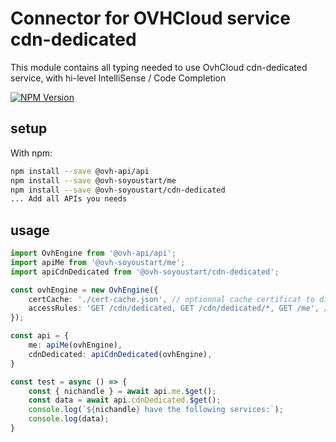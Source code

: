 # Connector for OVHCloud service cdn-dedicated

This module contains all typing needed to use OvhCloud cdn-dedicated service, with hi-level IntelliSense / Code Completion

[![NPM Version](https://img.shields.io/npm/v/@ovh-soyoustart/cdn-dedicated.svg?style=flat)](https://www.npmjs.org/package/@ovh-soyoustart/cdn-dedicated)

## setup

With npm:
````bash
npm install --save @ovh-api/api
npm install --save @ovh-soyoustart/me
npm install --save @ovh-soyoustart/cdn-dedicated
... Add all APIs you needs
````

## usage

````typescript
import OvhEngine from '@ovh-api/api';
import apiMe from '@ovh-soyoustart/me';
import apiCdnDedicated from '@ovh-soyoustart/cdn-dedicated';

const ovhEngine = new OvhEngine({ 
    certCache: './cert-cache.json', // optionnal cache certificat to disk
    accessRules: 'GET /cdn/dedicated, GET /cdn/dedicated/*, GET /me', // optionnal limit the requested privileges.
});

const api = {
    me: apiMe(ovhEngine),
    cdnDedicated: apiCdnDedicated(ovhEngine),
}

const test = async () => {
    const { nichandle } = await api.me.$get();
    const data = await api.cdnDedicated.$get();
    console.log(`${nichandle} have the following services:`);
    console.log(data);
}

````